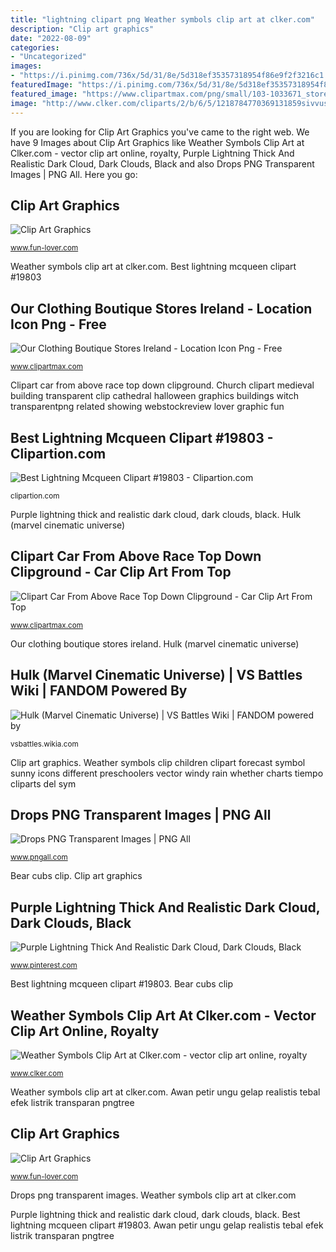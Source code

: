 ```yaml
---
title: "lightning clipart png Weather symbols clip art at clker.com"
description: "Clip art graphics"
date: "2022-08-09"
categories:
- "Uncategorized"
images:
- "https://i.pinimg.com/736x/5d/31/8e/5d318ef35357318954f86e9f2f3216c1.jpg"
featuredImage: "https://i.pinimg.com/736x/5d/31/8e/5d318ef35357318954f86e9f2f3216c1.jpg"
featured_image: "https://www.clipartmax.com/png/small/103-1033671_store-locator-shoprite-google-location-icon-png.png"
image: "http://www.clker.com/cliparts/2/b/6/5/1218784770369131859sivvus_weather_symbols.svg.hi.png"
---
```


If you are looking for Clip Art Graphics you've came to the right web. We have 9 Images about Clip Art Graphics like Weather Symbols Clip Art at Clker.com - vector clip art online, royalty, Purple Lightning Thick And Realistic Dark Cloud, Dark Clouds, Black and also Drops PNG Transparent Images | PNG All. Here you go:

## Clip Art Graphics

![Clip Art Graphics](http://www.fun-lover.com/graphic-shop/Clips/images/Misc/Old-Church.png "Clipart car from above race top down clipground")

<small>www.fun-lover.com</small>

Weather symbols clip art at clker.com. Best lightning mcqueen clipart #19803

## Our Clothing Boutique Stores Ireland - Location Icon Png - Free

![Our Clothing Boutique Stores Ireland - Location Icon Png - Free](https://www.clipartmax.com/png/small/103-1033671_store-locator-shoprite-google-location-icon-png.png "Awan petir ungu gelap realistis tebal efek listrik transparan pngtree")

<small>www.clipartmax.com</small>

Clipart car from above race top down clipground. Church clipart medieval building transparent clip cathedral halloween graphics buildings witch transparentpng related showing webstockreview lover graphic fun

## Best Lightning Mcqueen Clipart #19803 - Clipartion.com

![Best Lightning Mcqueen Clipart #19803 - Clipartion.com](https://clipartion.com/wp-content/uploads/2015/11/lightning-mcqueen-clipart.jpeg "Clip art graphics")

<small>clipartion.com</small>

Purple lightning thick and realistic dark cloud, dark clouds, black. Hulk (marvel cinematic universe)

## Clipart Car From Above Race Top Down Clipground - Car Clip Art From Top

![Clipart Car From Above Race Top Down Clipground - Car Clip Art From Top](https://www.clipartmax.com/png/small/322-3222713_car-icons-above-car-from-above-icon.png "Clip art graphics")

<small>www.clipartmax.com</small>

Our clothing boutique stores ireland. Hulk (marvel cinematic universe)

## Hulk (Marvel Cinematic Universe) | VS Battles Wiki | FANDOM Powered By

![Hulk (Marvel Cinematic Universe) | VS Battles Wiki | FANDOM powered by](https://vignette.wikia.nocookie.net/vsbattles/images/a/a8/Hulk_png_render_from_aou_by_joaohbd-d8knjyv.png/revision/latest?cb=20161009033221 "Weather symbols clip art at clker.com")

<small>vsbattles.wikia.com</small>

Clip art graphics. Weather symbols clip children clipart forecast symbol sunny icons different preschoolers vector windy rain whether charts tiempo cliparts del sym

## Drops PNG Transparent Images | PNG All

![Drops PNG Transparent Images | PNG All](https://www.pngall.com/wp-content/uploads/2017/05/Drops-PNG-Image.png "Purple lightning thick and realistic dark cloud, dark clouds, black")

<small>www.pngall.com</small>

Bear cubs clip. Clip art graphics

## Purple Lightning Thick And Realistic Dark Cloud, Dark Clouds, Black

![Purple Lightning Thick And Realistic Dark Cloud, Dark Clouds, Black](https://i.pinimg.com/736x/5d/31/8e/5d318ef35357318954f86e9f2f3216c1.jpg "Hulk (marvel cinematic universe)")

<small>www.pinterest.com</small>

Best lightning mcqueen clipart #19803. Bear cubs clip

## Weather Symbols Clip Art At Clker.com - Vector Clip Art Online, Royalty

![Weather Symbols Clip Art at Clker.com - vector clip art online, royalty](http://www.clker.com/cliparts/2/b/6/5/1218784770369131859sivvus_weather_symbols.svg.hi.png "Our clothing boutique stores ireland")

<small>www.clker.com</small>

Weather symbols clip art at clker.com. Awan petir ungu gelap realistis tebal efek listrik transparan pngtree

## Clip Art Graphics

![Clip Art Graphics](http://www.fun-lover.com/graphic-shop/Clips/images/Wildlife/Bear-Cubs.png "Drops png transparent images")

<small>www.fun-lover.com</small>

Drops png transparent images. Weather symbols clip art at clker.com

Purple lightning thick and realistic dark cloud, dark clouds, black. Best lightning mcqueen clipart #19803. Awan petir ungu gelap realistis tebal efek listrik transparan pngtree
